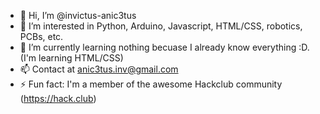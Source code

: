 - 👋 Hi, I’m @invictus-anic3tus
- 👀 I’m interested in Python, Arduino, Javascript, HTML/CSS, robotics, PCBs, etc.
- 🌱 I’m currently learning nothing becuase I already know everything :D. (I'm learning HTML/CSS)
- 📫 Contact at anic3tus.inv@gmail.com
- ⚡ Fun fact: I'm a member of the awesome Hackclub community (https://hack.club)

<!---
invictus-anic3tus/invictus-anic3tus is a ✨ special ✨ repository because its `README.md` (this file) appears on your GitHub profile.
You can click the Preview link to take a look at your changes.
--->
